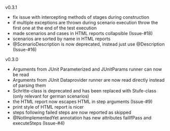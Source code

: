 v0.3.1
* fix issue with intercepting methods of stages during construction
* if multiple exceptions are thrown during scenario execution throw the first one at the end of the test execution
* made scenarios and cases in HTML reports collapsible (Issue-#18)
* scenarios are sorted by name in HTML reports
* @ScenarioDescription is now deprecated, instead just use @Description (Issue-#16)

v0.3.0
* Arguments from JUnit Parameterized and JUnitParams runner can now be read
* Arguments from JUnit Dataprovider runner are now read directly instead of parsing them
* Schritte-class is deprecated and has been replaced with Stufe-class (only relevant for german scenarios)
* the HTML report now escapes HTML in step arguments (Issue-#9)
* print style of HTML report is nicer
* steps following failed steps are now reported as skipped
* @NotImplementedYet annotation has new attributes failIfPass and executeSteps (Issue-#4)


